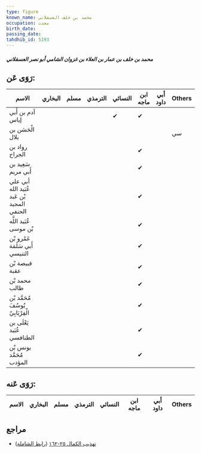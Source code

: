```yaml
---
type: figure
known_name: محمد بن خلف العسقلاني
occupation: محدث
birth_date:
passing_date:
tahdhib_id: 5193
---
```

##### محمد بن خلف بن عمار بن العلاء بن غزوان الشامي أبو نصر العسقلاني

## رَوَى عَن:
| الاسم                                      | البخاري | مسلم | الترمذي | النسائي | ابن ماجه | أبي داود | Others |
| ------------------------------------------ | ------- | ---- | ------- | ------- | -------- | -------- | ------ |
| آدم بن أَبي إياس                           |         |      |         | ✔       | ✔        |          |        |
| الْحَسَن بن بلال                           |         |      |         |         |          |          | سي     |
| رواد بن الجراح                             |         |      |         |         | ✔        |          |        |
| سَعِيد بن أَبي مريم                        |         |      |         |         | ✔        |          |        |
| أبي علي عُبَيد الله بْن عَبد المجيد الحنفي |         |      |         |         | ✔        |          |        |
| عُبَيد اللَّه بْن موسى                     |         |      |         |         | ✔        |          |        |
| عَمْرو بْن أَبي سَلَمَة التنيسي            |         |      |         |         | ✔        |          |        |
| قبيصة بْن عقبة                             |         |      |         |         | ✔        |          |        |
| محمد بْن طالب                              |         |      |         |         | ✔        |          |        |
| مُحَمَّد بْن يُوسُفَ الْفِرْيَابِيّ        |         |      |         |         | ✔        |          |        |
| يَعْلَى بن عُبَيد الطنافسي                 |         |      |         |         | ✔        |          |        |
| يونس بْن مُحَمَّد المؤدب                   |         |      |         |         | ✔        |          |        |
## رَوَى عَنه:
| الاسم | البخاري | مسلم | الترمذي | النسائي | ابن ماجه | أبي داود | Others |
| ----- | ------- | ---- | ------- | ------- | -------- | -------- | ------ |
## مراجع
- [تهذيب الكمال ٢٥-١٦٢](obsidian://open?vault=Tahdhib-al-Kamal&file=Figures/٥١٩٣-محمد%20بن%20خلف%20بن%20عمار%20بن%20العلاء%20بن%20غزوان%20الشامي%20أبو%20نصر%20العسقلاني) ([رابط الشاملة](https://shamela.ws/book/3722/13255))